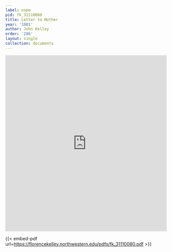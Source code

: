 ```yaml
---
label: nope
pid: fk_31110080
title: Letter to Mother
year: '1901'
author: John Kelley
order: '286'
layout: single
collection: documents
---
```

<iframe src="https://northwestern.app.box.com/embed/s/8mnoyyrm0wd9cj9nigy1bru2skujv6ov?sortColumn=date&view=list" width="100%" height="550" frameborder="0" allowfullscreen webkitallowfullscreen msallowfullscreen></iframe>


{{< embed-pdf url=https://florencekelley.northwestern.edu/pdfs/fk_31110080.pdf >}}